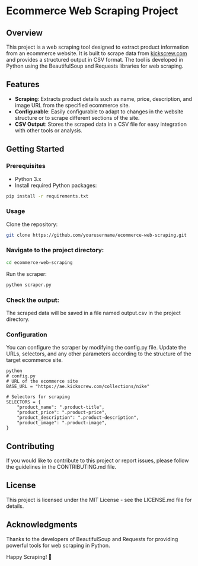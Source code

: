 # Ecommerce Web Scraping Project

## Overview

This project is a web scraping tool designed to extract product information from an ecommerce website. It is built to scrape data from [kickscrew.com](https://ae.kickscrew.com/collections/nike) and provides a structured output in CSV format. The tool is developed in Python using the BeautifulSoup and Requests libraries for web scraping.

## Features

- **Scraping**: Extracts product details such as name, price, description, and image URL from the specified ecommerce site.
- **Configurable**: Easily configurable to adapt to changes in the website structure or to scrape different sections of the site.
- **CSV Output**: Stores the scraped data in a CSV file for easy integration with other tools or analysis.

## Getting Started

### Prerequisites

- Python 3.x
- Install required Python packages:

```bash
pip install -r requirements.txt
```

### Usage
Clone the repository:
```bash
git clone https://github.com/yourusername/ecommerce-web-scraping.git
```

### Navigate to the project directory:
```bash
cd ecommerce-web-scraping
```
Run the scraper:
```bash
python scraper.py
```
### Check the output:
The scraped data will be saved in a file named output.csv in the project directory.
### Configuration
You can configure the scraper by modifying the config.py file. Update the URLs, selectors, and any other parameters according to the structure of the target ecommerce site.
```
python
# config.py
# URL of the ecommerce site
BASE_URL = "https://ae.kickscrew.com/collections/nike"

# Selectors for scraping
SELECTORS = {
    "product_name": ".product-title",
    "product_price": ".product-price",
    "product_description": ".product-description",
    "product_image": ".product-image",
}
```
## Contributing

If you would like to contribute to this project or report issues, please follow the guidelines in the CONTRIBUTING.md file.

## License
This project is licensed under the MIT License - see the LICENSE.md file for details.
## Acknowledgments
Thanks to the developers of BeautifulSoup and Requests for providing powerful tools for web scraping in Python.

Happy Scraping! 🚀